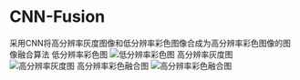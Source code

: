 # CNN-Fusion
采用CNN将高分辨率灰度图像和低分辨率彩色图像合成为高分辨率彩色图像的图像融合算法
低分辨率彩色图
![低分辨率彩色图](https://github.com/VectorFist/CNN-Fusion/blob/master/fusion%20image/def_low.jpg)
高分辨率灰度图
![高分辨率灰度图](https://github.com/VectorFist/CNN-Fusion/blob/master/fusion%20image/def_gray.jpg)
高分辨率彩色融合图
![高分辨率彩色融合图](https://github.com/VectorFist/CNN-Fusion/blob/master/fusion%20image/def_fusion.jpg)
